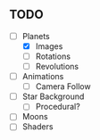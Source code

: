 ## TODO

- [ ] Planets
  - [x] Images
  - [ ] Rotations
  - [ ] Revolutions
- [ ] Animations
  - [ ] Camera Follow
- [ ] Star Background
  - [ ] Procedural?
- [ ] Moons
- [ ] Shaders
